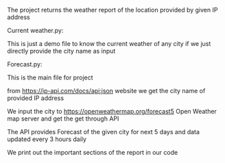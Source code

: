 The project returns the weather report of the location provided by given IP address

Current weather.py:

This is just a demo file to know the current weather of any city if we just directly provide the city name as input

Forecast.py:

This is the main file for project

from https://ip-api.com/docs/api:json website we get the city name of provided IP address

We input the city to https://openweathermap.org/forecast5 Open Weather map server and get the get through API

The API provides Forecast of the given city for next 5 days and data updated every 3 hours daily

We print out the important sections of the report in our code 
